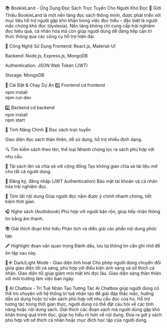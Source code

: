 📚 BookieLand - Ứng Dụng Đọc Sách Trực Tuyến Cho Người Khó Đọc
📌 Giới Thiệu
BookieLand là một nền tảng đọc sách thông minh, được phát triển với mục tiêu hỗ trợ người gặp khó khăn trong việc đọc hiểu – đặc biệt là người mắc chứng khó đọc (dyslexia). Nền tảng không chỉ cung cấp trải nghiệm đọc hiệu quả, cá nhân hóa mà còn giúp người dùng dễ dàng tiếp cận tri thức thông qua các công cụ hỗ trợ hiện đại.

🚀 Công Nghệ Sử Dụng
Frontend: React.js, Material-UI

Backend: Node.js, Express.js, MongoDB

Authentication: JSON Web Token (JWT)

Storage: MongoDB

🔧 Cài Đặt & Chạy Dự Án
1️⃣ Frontend
cd frontend  
npm install  
npm run dev  

2️⃣ Backend
cd backend  
npm install  
npm start  

🎯 Tính Năng Chính
📖 Đọc sách trực tuyến

Giao diện đọc sách thân thiện, dễ sử dụng, hỗ trợ nhiều định dạng.

🔍 Tìm kiếm sách theo tên, thể loại
Nhanh chóng lọc ra sách phù hợp với nhu cầu.

🛒 Tải sách lên và chia sẻ với cộng đồng
Tạo không gian chia sẻ tài liệu mở cho tất cả người dùng.

🔐 Đăng ký, đăng nhập (JWT Authentication)
Bảo mật tài khoản và cá nhân hóa trải nghiệm đọc.

🧠 Tóm tắt nội dung
Giúp người đọc nắm được ý chính nhanh chóng, tiết kiệm thời gian.

🎧 Nghe sách (Audiobook)
Phù hợp với người bận rộn, giúp tiếp nhận thông tin bằng âm thanh.

📚 Giải thích đoạn khó hiểu
Phân tích và diễn giải các phần nội dung phức tạp.

🖍️ Highlight đoạn văn quan trọng
Đánh dấu, lưu lại thông tin cần ghi nhớ để ôn tập sau này.

🌙☀️ Dark/Light Mode - Giao diện linh hoạt
Cho phép người dùng chuyển đổi giữa giao diện tối và sáng, phù hợp với điều kiện ánh sáng và sở thích cá nhân.
Giao diện tối giúp giảm mỏi mắt khi đọc lâu.
Giao diện sáng thân thiện với môi trường làm việc ban ngày.

💬 AI Chatbox - Trí Tuệ Nhân Tạo Tương Tác
AI Chatbox giúp người dùng có thể trò chuyện với hệ thống trí tuệ nhân tạo để giải đáp thắc mắc, hướng dẫn sử dụng hoặc tư vấn sách phù hợp với nhu cầu đọc của họ.
Hỗ trợ tương tác trong thời gian thực, người dùng có thể đặt câu hỏi về các tính năng hoặc nội dung sách.
Giải thích các đoạn sách mà người dùng gặp khó khăn trong quá trình đọc, giúp họ hiểu rõ hơn về nội dung.
Đưa ra gợi ý sách phù hợp với sở thích cá nhân hoặc mục đích học tập của người dùng.
